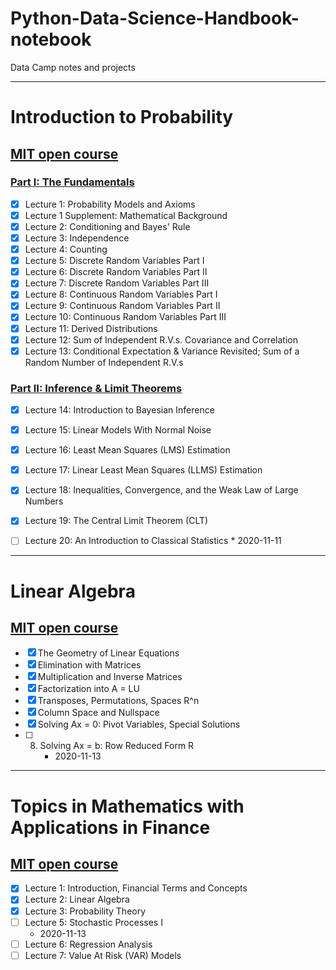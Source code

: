 # Python-Data-Science-Handbook-notebook
Data Camp notes and projects

***
# Introduction to Probability
## [MIT open course](https://ocw.mit.edu/resources/res-6-012-introduction-to-probability-spring-2018/)
### [Part I: The Fundamentals](https://ocw.mit.edu/resources/res-6-012-introduction-to-probability-spring-2018/part-i-the-fundamentals/)
- [x] Lecture 1: Probability Models and Axioms
- [x] Lecture 1 Supplement: Mathematical Background
- [x] Lecture 2: Conditioning and Bayes' Rule
- [x] Lecture 3: Independence
- [x] Lecture 4: Counting
- [x] Lecture 5: Discrete Random Variables Part I
- [x] Lecture 6: Discrete Random Variables Part II
- [x] Lecture 7: Discrete Random Variables Part III
- [x] Lecture 8: Continuous Random Variables Part I
- [x] Lecture 9: Continuous Random Variables Part II
- [x] Lecture 10: Continuous Random Variables Part III
- [x] Lecture 11: Derived Distributions
- [x] Lecture 12: Sum of Independent R.V.s. Covariance and Correlation
- [x] Lecture 13: Conditional Expectation & Variance Revisited; Sum of a Random Number of Independent R.V.s
### [Part II: Inference & Limit Theorems](https://ocw.mit.edu/resources/res-6-012-introduction-to-probability-spring-2018/part-ii-inference-limit-theorems/)
- [x] Lecture 14: Introduction to Bayesian Inference
- [x] Lecture 15: Linear Models With Normal Noise
- [x] Lecture 16: Least Mean Squares (LMS) Estimation
- [x] Lecture 17: Linear Least Mean Squares (LLMS) Estimation
- [x] Lecture 18: Inequalities, Convergence, and the Weak Law of Large Numbers
- [x] Lecture 19: The Central Limit Theorem (CLT)
- [ ] Lecture 20: An Introduction to Classical Statistics
      * 2020-11-11


***
# Linear Algebra
## [MIT open course](https://ocw.mit.edu/courses/mathematics/18-06-linear-algebra-spring-2010/)
- [x] The Geometry of Linear Equations
- [x] Elimination with Matrices
- [x] Multiplication and Inverse Matrices
- [x] Factorization into A = LU
- [x] Transposes, Permutations, Spaces R^n
- [x] Column Space and Nullspace
- [x] Solving Ax = 0: Pivot Variables, Special Solutions
- [ ] 8. Solving Ax = b: Row Reduced Form R
     * 2020-11-13


*** 
# Topics in Mathematics with Applications in Finance
## [MIT open course](https://ocw.mit.edu/courses/mathematics/18-s096-topics-in-mathematics-with-applications-in-finance-fall-2013/index.htm)
- [x] Lecture 1: Introduction, Financial Terms and Concepts
- [x] Lecture 2: Linear Algebra
- [x] Lecture 3: Probability Theory
- [ ] Lecture 5: Stochastic Processes I
     * 2020-11-13
- [ ] Lecture 6: Regression Analysis
- [ ] Lecture 7: Value At Risk (VAR) Models
